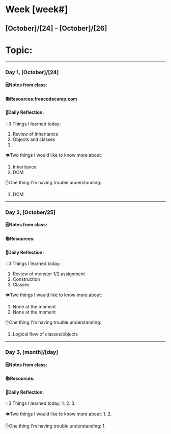 # Week [week#]
## [October]/[24] - [October]/[26]

# Topic:

___

### Day 1, [October]/[24]

#### 🗒️Notes from class:

#### 📚Resources:freecodecamp.com


#### 💭Daily Reflection:

💡3 Things I learned today:
1. Review of inheritance
2. Objects and classes
3. 

👁️Two things I would like to know more about:
1. Inheritance
2. DOM

✋One thing I'm having trouble understanding:
1. DOM


___

### Day 2, [October/25] 

#### 🗒️Notes from class:

#### 📚Resources:


#### 💭Daily Reflection:

💡3 Things I learned today:
1. Review of monster 1/2 assignment 
2. Construction
3. Classes

👁️Two things I would like to know more about:
1. None at the moment
2. None at the moment

✋One thing I'm having trouble understanding:
1. Logical flow of classes/objects 

___

### Day 3, [month]/[day]
#### 🗒️Notes from class:

#### 📚Resources:


#### 💭Daily Reflection:

💡3 Things I learned today:
1. 
2. 
3. 

👁️Two things I would like to know more about:
1. 
2. 

✋One thing I'm having trouble understanding:
1. 
 

